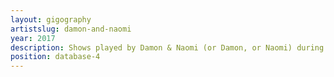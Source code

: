 ```yaml
---
layout: gigography
artistslug: damon-and-naomi
year: 2017
description: Shows played by Damon & Naomi (or Damon, or Naomi) during 2017
position: database-4
---
```

